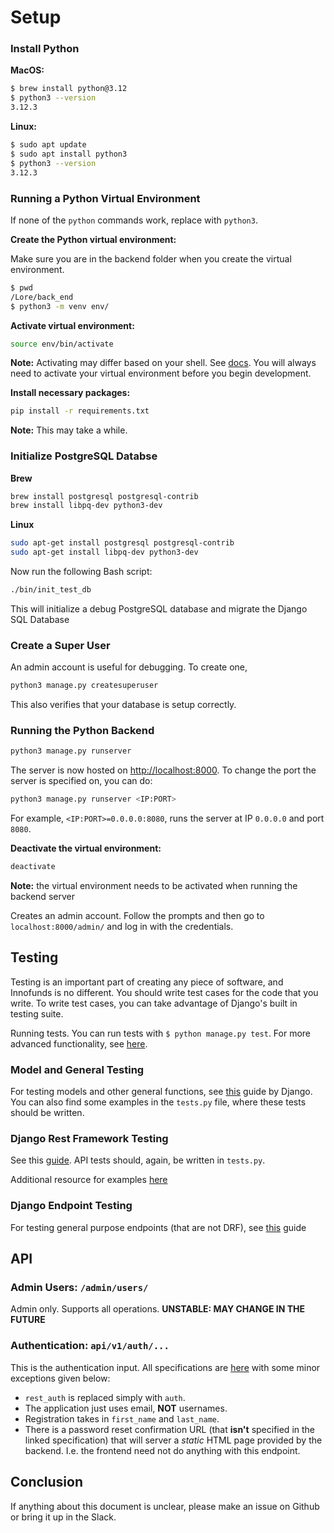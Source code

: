 # Setup

### Install Python

**MacOS:**

```bash
$ brew install python@3.12
$ python3 --version
3.12.3
```

**Linux:**

```bash
$ sudo apt update
$ sudo apt install python3
$ python3 --version
3.12.3
```

### Running a Python Virtual Environment

If none of the `python` commands work, replace with `python3`.

**Create the Python virtual environment:**

Make sure you are in the backend folder when you create the virtual environment.

```bash
$ pwd
/Lore/back_end
$ python3 -m venv env/
```

**Activate virtual environment:**

```bash
source env/bin/activate
```

**Note:** Activating may differ based on your shell. See
[docs](https://docs.python.org/3/library/venv.html#how-venvs-work).
You will always need to activate your virtual environment before you begin development.

**Install necessary packages:**

```bash
pip install -r requirements.txt
```

**Note:** This may take a while.

### Initialize PostgreSQL Databse

**Brew**

```bash
brew install postgresql postgresql-contrib
brew install libpq-dev python3-dev
```

**Linux**

```bash
sudo apt-get install postgresql postgresql-contrib
sudo apt-get install libpq-dev python3-dev
```

Now run the following Bash script:

```bash
./bin/init_test_db
```

This will initialize a debug PostgreSQL database and migrate the Django SQL Database

### Create a Super User

An admin account is useful for debugging. To create one,

```bash
python3 manage.py createsuperuser
```

This also verifies that your database is setup correctly.

### Running the Python Backend

```bash
python3 manage.py runserver
```

The server is now hosted on [http://localhost:8000](http://localhost:8000). To change the port the server is specified on, you can do:

```bash
python3 manage.py runserver <IP:PORT>
```

For example, `<IP:PORT>=0.0.0.0:8080`, runs the server at IP `0.0.0.0` and port `8080`.

**Deactivate the virtual environment:**

```bash
deactivate
```

**Note:** the virtual environment needs to be activated when running the backend server

Creates an admin account. Follow the prompts and then go to `localhost:8000/admin/` and log in with the credentials.

## Testing

Testing is an important part of creating any piece of software, and Innofunds is no different. You should write
test cases for the code that you write. To write test cases, you can take advantage of Django's built in testing suite.

Running tests. You can run tests with `$ python manage.py test`. For more advanced functionality, see
[here](https://docs.djangoproject.com/en/5.1/topics/testing/overview/#running-tests).

### Model and General Testing

For testing models and other general functions, see [this](https://docs.djangoproject.com/en/5.1/topics/testing/overview/) guide by Django.
You can also find some examples in the `tests.py` file, where these tests should be written.

### Django Rest Framework Testing

See this [guide](https://www.django-rest-framework.org/api-guide/testing/). API tests should, again, be written in `tests.py`.

Additional resource for examples [here](https://dev.to/alchermd/what-to-test-in-django-endpoints-357n)

### Django Endpoint Testing

For testing general purpose endpoints (that are not DRF), see
[this](https://developer.mozilla.org/en-US/docs/Learn/Server-side/Django/Testing#views) guide

## API

### Admin Users: `/admin/users/`

Admin only. Supports all operations. **UNSTABLE: MAY CHANGE IN THE FUTURE**

### Authentication: `api/v1/auth/...`

This is the authentication input. All specifications are [here](https://django-rest-auth.readthedocs.io/en/latest/api_endpoints.html) with some minor exceptions given below:

- `rest_auth` is replaced simply with `auth`.
- The application just uses email, **NOT** usernames.
- Registration takes in `first_name` and `last_name`.
- There is a password reset confirmation URL (that **isn't** specified in the linked specification) that will server a _static_ HTML page provided by the backend. I.e. the frontend need not do anything with this endpoint.

## Conclusion

If anything about this document is unclear, please make an issue on Github or bring it up in the Slack.
